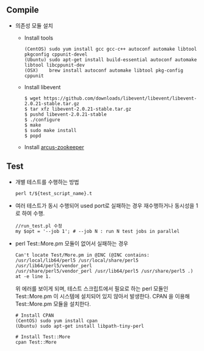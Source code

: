 ## Compile
- 의존성 모듈 설치
  - Install tools

    ```
    (CentOS) sudo yum install gcc gcc-c++ autoconf automake libtool pkgconfig cppunit-devel
    (Ubuntu) sudo apt-get install build-essential autoconf automake libtool libcppunit-dev
    (OSX)    brew install autoconf automake libtool pkg-config cppunit
    ```
  - Install libevent
  
    ```
    $ wget https://github.com/downloads/libevent/libevent/libevent-2.0.21-stable.tar.gz
    $ tar xfz libevent-2.0.21-stable.tar.gz
    $ pushd libevent-2.0.21-stable
    $ ./configure
    $ make
    $ sudo make install
    $ popd
    ```
  - Install [arcus-zookeeper](https://github.com/naver/arcus-zookeeper)

## Test
- 개별 테스트를 수행하는 방법

  ```
  perl t/${test_script_name}.t
  ```
- 여러 테스트가 동시 수행되어 used port로 실패하는 경우 재수행하거나 동시성을 1로 하여 수행.

  ```
  //run_test.pl 수정
  my $opt = '--job 1'; # --job N : run N test jobs in parallel
  ```
- perl Test::More.pm 모듈이 없어서 실패하는 경우

  ```
  Can't locate Test/More.pm in @INC (@INC contains: /usr/local/lib64/perl5 /usr/local/share/perl5 /usr/lib64/perl5/vendor_perl
  /usr/share/perl5/vendor_perl /usr/lib64/perl5 /usr/share/perl5 .) at -e line 1.
  ```
  위 에러를 보이게 되며, 테스트 스크립트에서 필요로 하는 perl 모듈인 Test::More.pm 이 시스템에 설치되어 있지 않아서 발생한다.
  CPAN 을 이용해 Test::More.pm 모듈을 설치한다.
  ```
  # Install CPAN
  (CentOS) sudo yum install cpan
  (Ubuntu) sudo apt-get install libpath-tiny-perl
  
  # Install Test::More
  cpan Test::More
  ```
